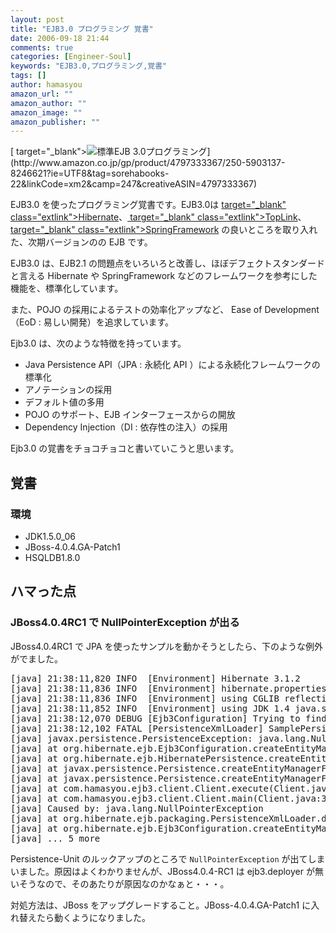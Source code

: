 ```yaml
---
layout: post
title: "EJB3.0 プログラミング 覚書"
date: 2006-09-18 21:44
comments: true
categories: [Engineer-Soul]
keywords: "EJB3.0,プログラミング,覚書"
tags: []
author: hamasyou
amazon_url: ""
amazon_author: ""
amazon_image: ""
amazon_publisher: ""
---
```


<p>
[ target="_blank"><img src="http://images.amazon.com/images/P/4797333367.01._SCMZZZZZZZ_V60780079_.jpg" border="0" alt="標準EJB 3.0プログラミング" />](http://www.amazon.co.jp/gp/product/4797333367/250-5903137-8246621?ie=UTF8&tag=sorehabooks-22&linkCode=xm2&camp=247&creativeASIN=4797333367)
</p>

EJB3.0 を使ったプログラミング覚書です。EJB3.0は [ target="_blank" class="extlink">Hibernate](http://www.hibernate.org/)、[ target="_blank" class="extlink">TopLink](http://www.oracle.com/technology/products/ias/toplink/)、[ target="_blank" class="extlink">SpringFramework](http://www.springframework.org/) の良いところを取り入れた、次期バージョンのの EJB です。

EJB3.0 は、EJB2.1 の問題点をいろいろと改善し、ほぼデフェクトスタンダードと言える Hibernate や SpringFramework などのフレームワークを参考にした機能を、標準化しています。

また、POJO の採用によるテストの効率化アップなど、 Ease of Development（EoD : 易しい開発）を追求しています。

Ejb3.0 は、次のような特徴を持っています。

<ul><li>Java Persistence API（JPA : 永続化 API ）による永続化フレームワークの標準化</li>
<li>アノテーションの採用</li>
<li>デフォルト値の多用</li>
<li>POJO のサポート、EJB インターフェースからの開放</li>
<li>Dependency Injection（DI : 依存性の注入）の採用</li></ul>

Ejb3.0 の覚書をチョコチョコと書いていこうと思います。


<!-- more -->

<h2>覚書</h2>

<h3>環境</h3>

<ul><li>JDK1.5.0_06</li>
<li>JBoss-4.0.4.GA-Patch1</li>
<li>HSQLDB1.8.0</li></ul>

<h2>ハマった点</h2>

<h3>JBoss4.0.4RC1 で NullPointerException が出る</h3>

JBoss4.0.4RC1 で JPA を使ったサンプルを動かそうとしたら、下のような例外がでました。

<pre>[java]&nbsp;21:38:11,820&nbsp;INFO&nbsp;&nbsp;[Environment]&nbsp;Hibernate&nbsp;3.1.2
[java]&nbsp;21:38:11,836&nbsp;INFO&nbsp;&nbsp;[Environment]&nbsp;hibernate.properties&nbsp;not&nbsp;found
[java]&nbsp;21:38:11,836&nbsp;INFO&nbsp;&nbsp;[Environment]&nbsp;using&nbsp;CGLIB&nbsp;reflection&nbsp;optimizer
[java]&nbsp;21:38:11,852&nbsp;INFO&nbsp;&nbsp;[Environment]&nbsp;using&nbsp;JDK&nbsp;1.4&nbsp;java.sql.Timestamp&nbsp;handling
[java]&nbsp;21:38:12,070&nbsp;DEBUG&nbsp;[Ejb3Configuration]&nbsp;Trying&nbsp;to&nbsp;find&nbsp;persistence&nbsp;unit:&nbsp;SamplePersistenceUnit
[java]&nbsp;21:38:12,102&nbsp;FATAL&nbsp;[PersistenceXmlLoader]&nbsp;SamplePersistenceUnit&nbsp;RESOURCE_LOCAL
[java]&nbsp;javax.persistence.PersistenceException:&nbsp;java.lang.NullPointerException
[java]&nbsp;at&nbsp;org.hibernate.ejb.Ejb3Configuration.createEntityManagerFactory(Ejb3Configuration.java:173)
[java]&nbsp;at&nbsp;org.hibernate.ejb.HibernatePersistence.createEntityManagerFactory(HibernatePersistence.java:103)
[java]&nbsp;at&nbsp;javax.persistence.Persistence.createEntityManagerFactory(Persistence.java:37)
[java]&nbsp;at&nbsp;javax.persistence.Persistence.createEntityManagerFactory(Persistence.java:27)
[java]&nbsp;at&nbsp;com.hamasyou.ejb3.client.Client.execute(Client.java:40)
[java]&nbsp;at&nbsp;com.hamasyou.ejb3.client.Client.main(Client.java:31)
[java]&nbsp;Caused&nbsp;by:&nbsp;java.lang.NullPointerException
[java]&nbsp;at&nbsp;org.hibernate.ejb.packaging.PersistenceXmlLoader.deploy(PersistenceXmlLoader.java:68)
[java]&nbsp;at&nbsp;org.hibernate.ejb.Ejb3Configuration.createEntityManagerFactory(Ejb3Configuration.java:139)
[java]&nbsp;...&nbsp;5&nbsp;more</pre>

Persistence-Unit のルックアップのところで <code>NullPointerException</code> が出てしまいました。原因はよくわかりませんが、JBoss4.0.4-RC1 は ejb3.deployer が無いそうなので、そのあたりが原因なのかなぁと・・・。

対処方法は、JBoss をアップグレードすること。JBoss-4.0.4.GA-Patch1 に入れ替えたら動くようになりました。




